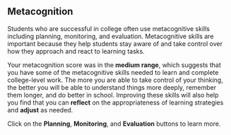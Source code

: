 ## Metacognition

Students who are successful in college often use metacognitive skills including planning, monitoring, and evaluation. Metacognitive skills are important because they help students stay aware of and take control over how they approach and react to learning tasks.

Your metacognition score was in the **medium range**, which suggests that you have some of the metacognitive skills needed to learn and complete college-level work. The more you are able to take control of your thinking, the better you will be able to understand things more deeply, remember them longer, and do better in school. Improving these skills will also help you find that you can **reflect** on the appropriateness of learning strategies and **adjust** as needed. 

Click on the **Planning**, **Monitoring**, and **Evaluation** buttons to learn more.
